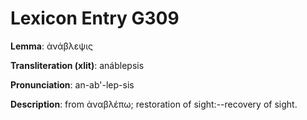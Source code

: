 # Lexicon Entry G309

**Lemma**: ἀνάβλεψις

**Transliteration (xlit)**: anáblepsis

**Pronunciation**: an-ab'-lep-sis

**Description**:
from ἀναβλέπω; restoration of sight:--recovery of sight.
